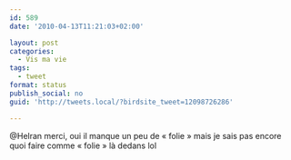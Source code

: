 ```yaml
---
id: 589
date: '2010-04-13T11:21:03+02:00'

layout: post
categories:
  - Vis ma vie
tags:
  - tweet
format: status
publish_social: no
guid: 'http://tweets.local/?birdsite_tweet=12098726286'

---
```


@Helran merci, oui il manque un peu de « folie » mais je sais pas encore quoi faire comme « folie » là dedans lol
